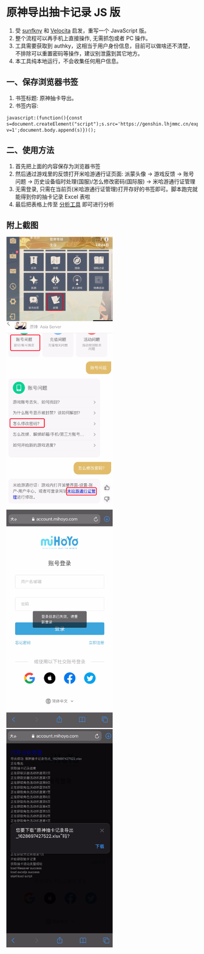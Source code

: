 # 原神导出抽卡记录 JS 版

1. 受 [sunfkny](https://github.com/sunfkny/genshin-gacha-export-js) 和 [Velocita](https://github.com/Velocita/genshin-gacha-export-js) 启发，重写一个 JavaScript 版。  
2. 整个流程可以再手机上直接操作, 无需抓包或者 PC 操作。  
3. 工具需要获取到 authky，这相当于用户身份信息，目前可以做啥还不清楚，不排除可以重置密码等操作，建议别泄露到其它地方。  
4. 本工具纯本地运行，不会收集任何用户信息。

## 一、保存浏览器书签

1. 书签标题: 原神抽卡导出。  
2. 书签内容:
```
javascript:(function(){const s=document.createElement("script");s.src='https://genshin.lhjmmc.cn/export.min.js?v=1';document.body.append(s)})();
```

## 二、使用方法

1. 首先把上面的内容保存为浏览器书签
2. 然后通过游戏里的反馈打开米哈游通行证页面: 派蒙头像 -> 游戏反馈 -> 账号问题 -> 历史设备临时处理(国服)/怎么修改密码(国际服) -> 米哈游通行证管理
3. 无需登录, 只需在当前页(米哈游通行证管理)打开存好的书签即可。脚本跑完就能得到你的抽卡记录 Excel 表啦
4. 最后把表格上传至 [分析工具](https://genshin.lhjmmc.cn/) 即可进行分析


## 附上截图

<img src="screenshots/1.png" width="280">
<img src="screenshots/2.png" width="280">
<img src="screenshots/3.png" width="280">
<img src="screenshots/4.png" width="280">